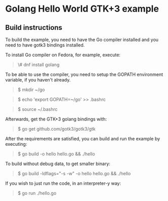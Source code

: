 # Golang Hello World GTK+3 example
## Build instructions

To build the example, you need to have the Go compiler installed and you need
to have gotk3 bindings installed.

To install Go compiler on Fedora, for example, execute:

> \\# dnf install golang

To be able to use the compiler, you need to setup the GOPATH environment
variable, if you haven't already.

> $ mkdir ~/go

> $ echo 'export GOPATH=~/go' >> .bashrc

> $ source ~/.bashrc

Afterwards, get the GTK+3 golang bindings with:

> $ go get github.com/gotk3/gotk3/gtk

After the requirements are satisfied, you can build and run the example by
executing:

> $ go build -o hello hello.go && ./hello

To build without debug data, to get smaller binary:

> $ go build -ldflags="-s -w" -o hello hello.go && ./hello

If you wish to just run the code, in an interpreter-y way:

> $ go run ./hello.go

